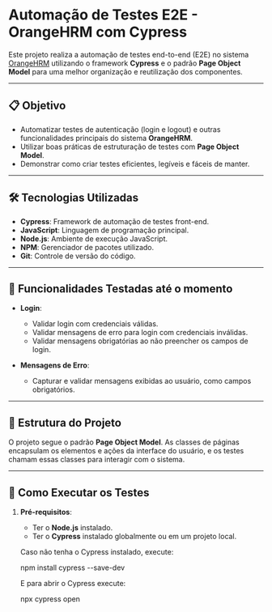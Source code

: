 # Automação de Testes E2E - OrangeHRM com Cypress

Este projeto realiza a automação de testes end-to-end (E2E) no sistema [OrangeHRM](https://opensource-demo.orangehrmlive.com) utilizando o framework **Cypress** e o padrão **Page Object Model** para uma melhor organização e reutilização dos componentes.

---

## 📋 **Objetivo**

- Automatizar testes de autenticação (login e logout) e outras funcionalidades principais do sistema **OrangeHRM**.
- Utilizar boas práticas de estruturação de testes com **Page Object Model**.
- Demonstrar como criar testes eficientes, legíveis e fáceis de manter.

---

## 🛠️ **Tecnologias Utilizadas**

- **Cypress**: Framework de automação de testes front-end.
- **JavaScript**: Linguagem de programação principal.
- **Node.js**: Ambiente de execução JavaScript.
- **NPM**: Gerenciador de pacotes utilizado.
- **Git**: Controle de versão do código.

---

## 🚀 **Funcionalidades Testadas até o momento**

- **Login**:
  - Validar login com credenciais válidas.
  - Validar mensagens de erro para login com credenciais inválidas.
  - Validar mensagens obrigatórias ao não preencher os campos de login.

- **Mensagens de Erro**:
  - Capturar e validar mensagens exibidas ao usuário, como campos obrigatórios.

---

## 📂 **Estrutura do Projeto**

O projeto segue o padrão **Page Object Model**. As classes de páginas encapsulam os elementos e ações da interface do usuário, e os testes chamam essas classes para interagir com o sistema.

---

## 🧪 **Como Executar os Testes**

1. **Pré-requisitos**:
   - Ter o **Node.js** instalado.
   - Ter o **Cypress** instalado globalmente ou em um projeto local.

   Caso não tenha o Cypress instalado, execute:

   npm install cypress --save-dev

   E para abrir o Cypress execute:

   npx cypress open
